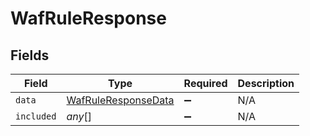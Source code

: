 # WafRuleResponse


## Fields

| Field                                                             | Type                                                              | Required                                                          | Description                                                       |
| ----------------------------------------------------------------- | ----------------------------------------------------------------- | ----------------------------------------------------------------- | ----------------------------------------------------------------- |
| `data`                                                            | [WafRuleResponseData](../../models/shared/wafruleresponsedata.md) | :heavy_minus_sign:                                                | N/A                                                               |
| `included`                                                        | *any*[]                                                           | :heavy_minus_sign:                                                | N/A                                                               |